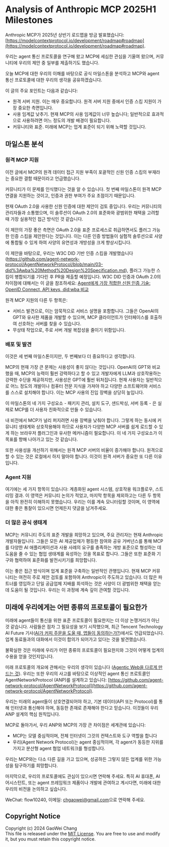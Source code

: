 # Analysis of Anthropic MCP 2025H1 Milestones

Anthropic MCP가 2025년 상반기 로드맵을 방금 발표했습니다: [https://modelcontextprotocol.io/development/roadmap#roadmap](https://modelcontextprotocol.io/development/roadmap#roadmap).

우리는 agent 통신 프로토콜을 연구해 왔고 MCP에 세심한 관심을 기울여 왔으며, 커뮤니티에 우리의 제안 중 일부를 제출하기도 했습니다.

오늘 MCP에 대한 우리의 이해를 바탕으로 공식 마일스톤을 분석하고 MCP와 agent 통신 프로토콜에 대한 우리의 생각을 공유하겠습니다.

이 글의 주요 포인트는 다음과 같습니다:

- 원격 서버 지원. 이는 매우 중요합니다. 원격 서버 지원 중에서 인증 스킴 지원이 가장 중요한 측면입니다.
- 사용 임계값 낮추기. 현재 MCP의 사용 임계값이 너무 높습니다; 일반적으로 효과적으로 사용하려면 어느 정도의 개발 배경이 필요합니다.
- 커뮤니티와 표준. 미래에 MCP는 업계 표준이 되기 위해 노력할 것입니다.

## 마일스톤 분석

### 원격 MCP 지원

이전 글에서 MCP의 원격 데이터 접근 지원 부족이 포괄적인 신원 인증 스킴의 부재라는 중요한 결함 때문이라고 언급했습니다.

커뮤니티가 이 문제를 인식했다는 것을 알 수 있습니다. 첫 번째 마일스톤이 원격 MCP 연결을 지원하는 것이고, 인증과 권한 부여가 주요 초점이기 때문입니다.

현재 OAuth 2.0을 사용한 신원 인증에 대한 제안이 검토 중입니다. 우리는 커뮤니티의 관리자들과 소통했으며, 이 솔루션이 OAuth 2.0의 표준화와 광범위한 채택을 고려할 때 가장 실용적인 접근 방식인 것 같습니다.

이 제안의 가장 좋은 측면은 OAuth 2.0을 표준 프로세스로 취급하면서도 플러그 가능한 인증 스킴을 제안한다는 것입니다. 이는 다른 인증 방법들이 실험적 솔루션으로 사양에 통합될 수 있게 하여 사양의 유연성과 개방성을 크게 향상시킵니다.

이 제안을 바탕으로, 우리는 W3C DID 기반 인증 스킴을 개발했습니다 (<https://github.com/agent-network-protocol/AgentNetworkProtocol/blob/main/03-did%3Awba%20Method%20Design%20Specification.md>), 플러그 가능한 스킴이 병합되기를 기다린 후 PR을 제출할 예정입니다. W3C DID 인증과 OAuth 2.0의 차이점에 대해서는 이 글을 참조하세요: [Agent에게 가장 적합한 신원 인증 기술: OpenID Connect, API keys, did:wba 비교](https://github.com/agent-network-protocol/AgentNetworkProtocol/blob/main/blogs/Comparison%20of%20did%3Awba%20with%20OpenID%20Connect%20and%20API%20keys.md)

원격 MCP 지원의 다른 두 항목은:

- 서비스 발견으로, 이는 암묵적으로 서비스 설명을 포함합니다. 그들은 OpenAI의 GPT와 유사한 제품을 개발할 수 있으며, MCP 클라이언트가 인터페이스를 호출하여 선호하는 서버를 찾을 수 있습니다.
- 무상태 작업으로, 주로 서버 개발 복잡성을 줄이기 위함입니다.

### 배포 및 발견

이것은 세 번째 마일스톤이지만, 두 번째보다 더 중요하다고 생각합니다.

MCP의 현재 가장 큰 문제는 사용성이 좋지 않다는 것입니다. OpenAI의 GPT와 비교했을 때, MCP의 능력이 훨씬 강력하다고 할 수 있고 개발자에게 LLM과 상호작용하는 강력한 수단을 제공하지만, 사용성은 GPT에 훨씬 뒤처집니다. 현재 사용자는 일반적으로 어느 정도의 개발이나 컴퓨터 전문 지식을 가져야 하고 다양한 소프트웨어와 서비스를 스스로 설치해야 합니다. 이는 MCP 사용의 진입 장벽을 상당히 높입니다.

이 마일스톤의 네 가지 구성요소 - 패키지 관리, 설치 도구, 샌드박싱, 서버 등록 - 은 실제로 MCP를 더 사용자 친화적으로 만들 수 있습니다.

내 비전에서 MCP가 널리 퍼지려면 사용 장벽을 낮춰야 합니다. 그렇게 하는 동시에 커뮤니티 생태계와 상호작용해야 하므로 사용자가 다양한 MCP 서버를 쉽게 로드할 수 있게 하는 브라우저 플러그인과 유사한 메커니즘이 필요합니다. 이 네 가지 구성요소가 이 목표를 향해 나아가고 있는 것 같습니다.

또한 사용성을 개선하기 위해서는 원격 MCP 서버의 비율이 증가해야 합니다. 원격으로 할 수 있는 것은 로컬에서 하지 말아야 합니다. 이것이 원격 서버가 중요한 또 다른 이유입니다.

### Agent 지원

여기에는 세 가지 항목이 있습니다: 계층화된 agent 시스템, 상호작용 워크플로우, 스트리밍 결과. 이 영역은 커뮤니티 논의가 적었고, 마지막 항목을 제외하고는 다른 두 항목을 아직 완전히 이해하지 못했습니다. 우리는 이를 계속 모니터링할 것이며, 이 영역에 대한 좋은 통찰이 있으시면 언제든지 댓글을 남겨주세요.

### 더 많은 공식 생태계

MCP는 커뮤니티 주도의 표준 개발을 희망하고 있으며, 주요 관리자는 현재 Anthropic 개발자들입니다. 그들은 모든 AI 제공업체가 평등한 참여와 공유 거버넌스를 통해 MCP를 다양한 AI 애플리케이션과 사용 사례의 요구를 충족하는 개방 표준으로 형성하는 데 도움을 줄 수 있는 협업 생태계를 육성하는 것을 목표로 합니다. 그들은 또한 표준화 기구와 협력하여 표준화를 발전시키기를 희망합니다.

이는 좋은 접근 방식이며 업계 표준을 구축하는 일반적인 관행입니다. 현재 MCP 커뮤니티는 여전히 주로 제안 검토를 포함하여 Anthropic이 주도하고 있습니다. 더 많은 파트너를 영입하고 단일 공급업체 지배를 희석하는 것은 사양이 더 광범위한 채택을 얻는 데 도움이 될 것입니다. 우리는 이 과정에 계속 깊이 관여할 것입니다.

## 미래에 우리에게는 어떤 종류의 프로토콜이 필요한가

미래에 agent들이 통신을 위한 표준 프로토콜이 필요한지는 더 이상 논쟁거리가 아닌 것 같습니다. 사람들은 점차 그 필요성을 보기 시작했으며, 최근 Tencent Technology AI Future 기사([AI가 커피 주문을 도울 때, 앱들이 동의하는가?](https://mp.weixin.qq.com/s/vRSn0jKRwGa-Ut6G5keD8w))에서도 언급되었습니다. 업계 동료들과의 대화에서 이것이 합의가 되어가고 있다는 것을 발견했습니다.

불확실한 것은 미래에 우리가 어떤 종류의 프로토콜이 필요한지와 그것이 어떻게 업계의 수용을 얻을 것인지입니다.

미래 프로토콜의 개요에 관해서는 우리의 생각이 있습니다 ([Agentic Web을 다르게 만드는 것](https://github.com/agent-network-protocol/AgentNetworkProtocol/blob/main/blogs/What-Makes-Agentic-Web-Different.md)). 우리는 또한 우리의 사고를 바탕으로 이상적인 agent 통신 프로토콜인 AgentNetworkProtocol (ANP)를 설계하고 있습니다: [https://github.com/agent-network-protocol/AgentNetworkProtocol](https://github.com/agent-network-protocol/AgentNetworkProtocol).

우리는 미래의 agent들이 상호연결되어야 하고, 기본 데이터(API 또는 Protocol)를 통해 인터넷과 통신해야 하며, 동등한 존재로 존재해야 한다고 믿습니다. 이것들이 우리 ANP 설계의 핵심 원칙입니다.

MCP로 돌아가서, 우리 ANP와 MCP의 가장 큰 차이점은 세계관에 있습니다:

- MCP는 모델 중심적이며, 전체 인터넷이 그것의 컨텍스트와 도구 역할을 합니다
- 우리(Agent Network Protocol)는 agent 중심적이며, 각 agent가 동등한 지위를 가지고 분산형 agent 협업 네트워크를 형성합니다.

우리는 MCP와는 다소 다른 길을 가고 있으며, 성공하든 그렇지 않든 업계를 위한 가능성을 탐구하기를 희망합니다.

마지막으로, 우리의 프로토콜에도 관심이 있으시면 연락해 주세요. 특히 AI 휴대폰, AI 어시스턴트, 또는 agent 프레임워크 제품이나 개발에 관여하고 계시다면, 미래에 대한 우리의 비전을 논의하고 싶습니다.

WeChat: flow10240, 이메일: <chgaowei@gmail.com>으로 연락해 주세요.

## Copyright Notice

Copyright (c) 2024 GaoWei Chang  
This file is released under the [MIT License](./LICENSE). You are free to use and modify it, but you must retain this copyright notice.
